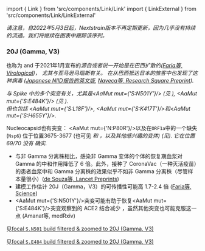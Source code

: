 import { Link } from 'src/components/Link/Link'
import { LinkExternal } from 'src/components/Link/LinkExternal'


<MdxContent filepath="VoCHeader.md'" />

_请注意，自2022年5月3日起，Nextstrain版本不再定期更新，因为几乎没有持续的流通。我们将继续在图表中跟踪该序列。_

### 20J (Gamma, V3)
也称为 <Lin name="P.1" /> and <Who name="Gamma" />
于2021年1月宣布的<Var name="20J (Gamma, V3)"/>源自或者说一开始是在巴西扩散的([Faria等, Virological](https://virological.org/t/genomic-characterisation-of-an-emergent-sars-cov-2-lineage-in-manaus-preliminary-findings/586))， 尤其与亚马逊马瑙斯有关。
在从巴西抵达日本的旅客中也发现了这种病毒 ([Japanese NIID报告的英文版](https://translate.google.com/translate?sl=ja&tl=en&u=https://www.niid.go.jp/niid/ja/diseases/ka/corona-virus/2019-ncov/10107-covid19-33.html), [Naveca等, Research Square Preprint](https://www.researchsquare.com/article/rs-275494/v1)).

<Var name="20J (Gamma, V3)" prefix=""/> 与 Spike 中的多个突变有关，尤其是<AaMut mut={'S:N501Y'}/> (见 <Mut name="S:N501"/>), <AaMut mut={'S:E484K'}/> (见 <Mut name="S:E484"/>).<br/>
但也包括 <AaMut mut={'S:L18F'}/>, <AaMut mut={'S:K417T'}/>和<AaMut mut={'S:H655Y'}/>. <br/>

Nucleocapsid也有突变： <AaMut mut={'N:P80R'}/>以及在<code>ORF1a</code>中的一个缺失(<code>Nsp6</code>) 位于位置3675-3677 (也可见<Var name="20I (Alpha, V1)" prefix=""/> 和 <Var name="20H (Beta, V2)" prefix=""/>，以及其他感兴趣的变体) (见<Mut name="ORF1a:S3675"/>).
它在位置69/70 _没有_ 确实.

- 与非 Gamma 分离株相比，感染非 Gamma 变体的个体的恢复期血浆对 Gamma 的中和作用降低了 6 倍。此外，接种了 CoronaVac（一种灭活疫苗）的患者血浆中和 Gamma 分离株的效果似乎不如非 Gamma 分离株（尽管样本量很小）([de Souza等, Lancet Preprints](https://papers.ssrn.com/sol3/papers.cfm?abstract_id=3793486))
- 建模工作估计 20J（Gamma，V3）的可传播性可能高 1.7-2.4 倍 ([Faria等, Science](https://science.sciencemag.org/content/early/2021/04/13/science.abh2644))
- <AaMut mut={'S:N501Y'}/>突变可能有助于恢复<AaMut mut={'S:E484K'}/>突变观察到的 ACE2 结合减少 ，虽然其他突变也可能克服这一点 (<LinkExternal href="https://www.medrxiv.org/content/10.1101/2021.03.07.21253098v2.full-text">Amanat等, medRxiv</LinkExternal>)

见[focal `S.N501` build filtered & zoomed to 20J (Gamma, V3)](https://nextstrain.org/groups/neherlab/ncov/S.N501?label=clade:20J%20%28Gamma,%20V3%29&p=grid&r=country)

见[focal `S.E484` build filtered & zoomed to 20J (Gamma, V3)](https://nextstrain.org/groups/neherlab/ncov/S.E484?c=gt-S_484&label=clade:20J%20%28Gamma,%20V3%29&p=grid&r=country)
